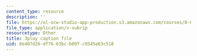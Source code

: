 ```yaml
---
content_type: resource
description: ''
file: https://ol-ocw-studio-app-production.s3.amazonaws.com/courses/8-04-quantum-physics-i-spring-2013/8e407d26df7663bcb09fc9545e63c518_lZ3bPUKo5zc.srt
file_type: application/x-subrip
resourcetype: Other
title: 3play caption file
uid: 8e407d26-df76-63bc-b09f-c9545e63c518
---
```

